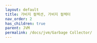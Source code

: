 ```yaml
---
layout: default
title: 가비지 컬렉션, 가비지 컬렉터
nav_order: 2
has_children: true
parent: JVM
permalink: /docs/jvm/Garbage Collector/
---
```

